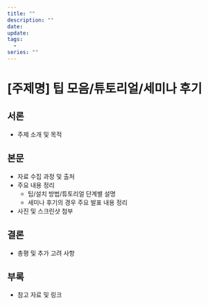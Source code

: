 ```yaml
---
title: ""
description: ""
date:
update:
tags:
  -
series: ""
---
```


# [주제명] 팁 모음/튜토리얼/세미나 후기

## 서론

- 주제 소개 및 목적

## 본문

- 자료 수집 과정 및 출처
- 주요 내용 정리
  - 팁/설치 방법/튜토리얼 단계별 설명
  - 세미나 후기의 경우 주요 발표 내용 정리
- 사진 및 스크린샷 첨부

## 결론

- 총평 및 추가 고려 사항

## 부록

- 참고 자료 및 링크
